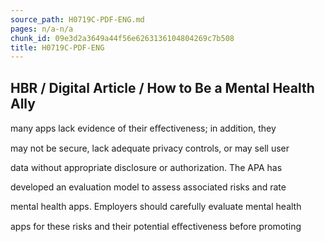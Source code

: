 ```yaml
---
source_path: H0719C-PDF-ENG.md
pages: n/a-n/a
chunk_id: 09e3d2a3649a44f56e6263136104804269c7b508
title: H0719C-PDF-ENG
---
```

## HBR / Digital Article / How to Be a Mental Health Ally

many apps lack evidence of their eﬀectiveness; in addition, they

may not be secure, lack adequate privacy controls, or may sell user

data without appropriate disclosure or authorization. The APA has

developed an evaluation model to assess associated risks and rate

mental health apps. Employers should carefully evaluate mental health

apps for these risks and their potential eﬀectiveness before promoting
